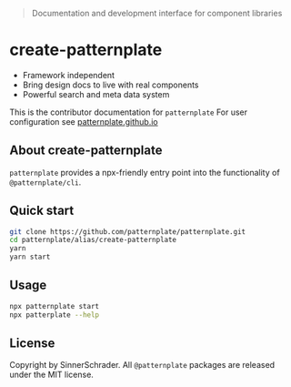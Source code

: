 > Documentation and development interface for component libraries

# create-patternplate

* Framework independent
* Bring design docs to live with real components
* Powerful search and meta data system

This is the contributor documentation for `patternplate`
For user configuration see [patternplate.github.io](https://patternplate.github.io)


## About create-patternplate

`patternplate` provides a npx-friendly entry point into 
the functionality of `@patternplate/cli`.

## Quick start

```sh
git clone https://github.com/patternplate/patternplate.git
cd patternplate/alias/create-patternplate
yarn
yarn start
```

## Usage

```bash
npx patternplate start
npx patterplate --help
```

## License

Copyright by SinnerSchrader. All `@patternplate` packages are released under the MIT license.
